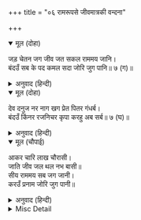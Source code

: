 +++
title = "०६ रामरूपसे जीवमात्रकी वन्दना"

+++


<details open><summary>मूल (दोहा)</summary>

जड़ चेतन जग जीव जत सकल राममय जानि।  
बंदउँ सब के पद कमल सदा जोरि जुग पानि॥ ७ (ग)॥
</details>

<details><summary>अनुवाद (हिन्दी)</summary>

जगत् में जितने जड़ और चेतन जीव हैं, सबको राममय जानकर मैं उन सबके चरणकमलोंकी सदा दोनों हाथ जोड़कर वन्दना करता हूँ॥ ७(ग)॥
</details>

<details open><summary>मूल (दोहा)</summary>

देव दनुज नर नाग खग प्रेत पितर गंधर्ब।  
बंदउँ किंनर रजनिचर कृपा करहु अब सर्ब॥ ७ (घ)॥
</details>

<details><summary>अनुवाद (हिन्दी)</summary>

देवता, दैत्य, मनुष्य, नाग, पक्षी, प्रेत, पितर, गन्धर्व, किन्नर और निशाचर सबको मैं प्रणाम करता हूँ। अब सब मुझपर कृपा कीजिये॥ ७(घ)॥
</details>

<details open><summary>मूल (चौपाई)</summary>

आकर चारि लाख चौरासी।  
जाति जीव जल थल नभ बासी॥  
सीय राममय सब जग जानी।  
करउँ प्रनाम जोरि जुग पानी॥
</details>

<details><summary>अनुवाद (हिन्दी)</summary>

चौरासी लाख योनियोंमें चार प्रकारके (स्वेदज, अण्डज, उद्भिज्ज, जरायुज) जीव जल, पृथ्वी और आकाशमें रहते हैं, उन सबसे भरे हुए इस सारे जगत् को श्रीसीताराममय जानकर मैं दोनों हाथ जोड़कर प्रणाम करता हूँ॥ १॥
</details>

<details><summary>Misc Detail</summary>


</details>
